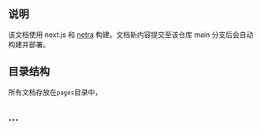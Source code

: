 ## 说明

该文档使用 next.js 和 [netra](https://nextra.site/docs) 构建。文档新内容提交至该仓库 main 分支后会自动构建并部署。

## 目录结构

所有文档存放在`pages`目录中，

## ...
